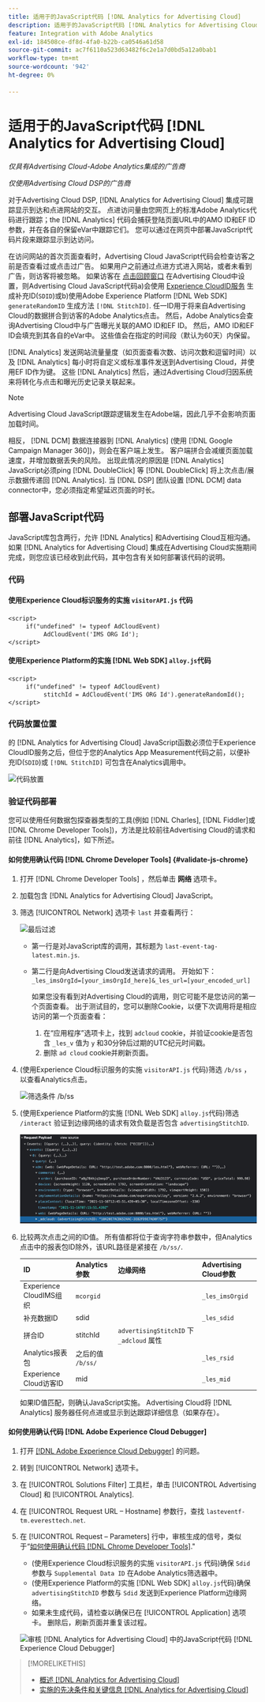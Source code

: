 ```yaml
---
title: 适用于的JavaScript代码 [!DNL Analytics for Advertising Cloud]
description: 适用于的JavaScript代码 [!DNL Analytics for Advertising Cloud]
feature: Integration with Adobe Analytics
exl-id: 184508ce-df8d-4fa0-b22b-ca0546a61d58
source-git-commit: ac7f6110a523d63482f6c2e1a7d0bd5a12a0bab1
workflow-type: tm+mt
source-wordcount: '942'
ht-degree: 0%

---
```


# 适用于的JavaScript代码 [!DNL Analytics for Advertising Cloud]

*仅具有Advertising Cloud-Adobe Analytics集成的广告商*

*仅使用Advertising Cloud DSP的广告商*

对于Advertising Cloud DSP, [!DNL Analytics for Advertising Cloud] 集成可跟踪显示到达和点进网站的交互。 点进访问量由您网页上的标准Adobe Analytics代码进行跟踪；the [!DNL Analytics] 代码会捕获登陆页面URL中的AMO ID和EF ID参数，并在各自的保留eVar中跟踪它们。 您可以通过在网页中部署JavaScript代码片段来跟踪显示到达访问。

在访问网站的首次页面查看时，Advertising Cloud JavaScript代码会检查访客之前是否查看过或点击过广告。 如果用户之前通过点进方式进入网站，或者未看到广告，则访客将被忽略。 如果访客在 [点击回顾窗口](/help/integrations/analytics/prerequisites.md#lookback-a4adc) 在Advertising Cloud中设置，则Advertising Cloud JavaScript代码a)会使用 [Experience CloudID服务](https://experienceleague.adobe.com/docs/id-service/using/home.html) 生成补充ID(`SDID`)或b)使用Adobe Experience Platform [!DNL Web SDK] `generateRandomID` 生成方法 `[!DNL StitchID]`. 任一ID用于将来自Advertising Cloud的数据拼合到访客的Adobe Analytics点击。 然后，Adobe Analytics会查询Advertising Cloud中与广告曝光关联的AMO ID和EF ID。 然后，AMO ID和EF ID会填充到其各自的eVar中。 这些值会在指定的时间段（默认为60天）内保留。

[!DNL Analytics] 发送网站流量量度（如页面查看次数、访问次数和逗留时间）以及 [!DNL Analytics] 每小时将自定义或标准事件发送到Advertising Cloud，并使用EF ID作为键。 这些 [!DNL Analytics] 然后，通过Advertising Cloud归因系统来将转化与点击和曝光历史记录关联起来。

>[!NOTE]
>
>Advertising Cloud JavaScript跟踪逻辑发生在Adobe端，因此几乎不会影响页面加载时间。
>
>相反， [!DNL DCM] 数据连接器到 [!DNL Analytics] (使用 [!DNL Google Campaign Manager 360])，则会在客户端上发生。 客户端拼合会减缓页面加载速度，并增加数据丢失的风险。 出现此情况的原因是 [!DNL Analytics] JavaScript必须ping [!DNL DoubleClick] 等 [!DNL DoubleClick] 将上次点击/展示数据传递回 [!DNL Analytics]. 当 [!DNL DSP] 团队设置 [!DNL DCM] data connector中，您必须指定希望延迟页面的时长。

## 部署JavaScript代码

JavaScript库包含两行，允许 [!DNL Analytics] 和Advertising Cloud互相沟通。 如果 [!DNL Analytics for Advertising Cloud] 集成在Advertising Cloud实施期间完成，则您应该已经收到此代码，其中包含有关如何部署该代码的说明。

### 代码

#### 使用Experience Cloud标识服务的实施 `visitorAPI.js` 代码

```
<script>
     if("undefined" != typeof AdCloudEvent) 
          AdCloudEvent('IMS ORG Id');
</script>
```

#### 使用Experience Platform的实施 [!DNL Web SDK] `alloy.js`代码

```
<script>
     if("undefined" != typeof AdCloudEvent) 
          stitchId = AdCloudEvent('IMS ORG Id').generateRandomId();
</script>
```

### 代码放置位置

的 [!DNL Analytics for Advertising Cloud] JavaScript函数必须位于Experience CloudID服务之后，但位于您的Analytics App Measurement代码之前，以便补充ID(`SDID`)或 `[!DNL StitchID]` 可包含在Analytics调用中。

![代码放置](/help/integrations/assets/a4adc-code-placement.png)

### 验证代码部署

您可以使用任何数据包探查器类型的工具(例如 [!DNL Charles], [!DNL Fiddler]或 [!DNL Chrome Developer Tools])，方法是比较前往Advertising Cloud的请求和前往 [!DNL Analytics]，如下所述。

#### 如何使用确认代码 [!DNL Chrome Developer Tools] {#validate-js-chrome}

1. 打开 [!DNL Chrome Developer Tools] ，然后单击 **网络** 选项卡。

1. 加载包含 [!DNL Analytics for Advertising Cloud] JavaScript。

1. 筛选 [!UICONTROL Network] 选项卡 `last` 并查看两行：

   ![最后过滤](/help/integrations/assets/a4adc-code-validation-filter-last.png)

   * 第一行是对JavaScript库的调用，其标题为 `last-event-tag-latest.min.js`.
   * 第二行是向Advertising Cloud发送请求的调用。 开始如下： `_les_imsOrgId=[your_imsOrgId_here]&_les_url=[your_encoded_url]`

      如果您没有看到对Advertising Cloud的调用，则它可能不是您访问的第一个页面查看。 出于测试目的，您可以删除Cookie，以便下次调用将是相应访问的第一个页面查看：

      1. 在“应用程序”选项卡上，找到 `adcloud` cookie，并验证cookie是否包含 `_les_v` 值为 `y` 和30分钟后过期的UTC纪元时间戳。
      1. 删除 `ad cloud` cookie并刷新页面。

1. (使用Experience Cloud标识服务的实施 `visitorAPI.js` 代码)筛选 `/b/ss` ，以查看Analytics点击。

   ![筛选条件 `/b/ss`](/help/integrations/assets/a4adc-code-validation-filter-bss.png)

1. (使用Experience Platform的实施 [!DNL Web SDK] `alloy.js`代码)筛选 `/interact` 验证到边缘网络的请求有效负载是否包含 `advertisingStitchID`.

   ![筛选条件 `/interact`](/help/integrations/assets/a4adc-code-validation-filter-interact.png)

1. 比较两次点击之间的ID值。 所有值都将位于查询字符串参数中，但Analytics点击中的报表包ID除外，该URL路径是紧接在 `/b/ss/`.

   | ID | Analytics参数 | 边缘网络 | Advertising Cloud参数 |
   | --- | --- | --- | --- |
   | Experience CloudIMS组织 | `mcorgid` |  | `_les_imsOrgid` |
   | 补充数据ID | sdid |  | `_les_sdid` |
   | 拼合ID | stitchId | `advertisingStitchID` 下 `_adcloud` 属性 |  |
   | Analytics报表包 | 之后的值 `/b/ss/` |  | `_les_rsid` |
   | Experience Cloud访客ID | mid |  | `_les_mid` |

   如果ID值匹配，则确认JavaScript实施。 Advertising Cloud将 [!DNL Analytics] 服务器任何点进或显示到达跟踪详细信息（如果存在）。

#### 如何使用确认代码 [!DNL Adobe Experience Cloud Debugger]

1. 打开 [[!DNL Adobe Experience Cloud Debugger]](https://experienceleague.adobe.com/docs/debugger/using/run-debugger.html) 的问题。
1. 转到 [!UICONTROL Network] 选项卡。
1. 在 [!UICONTROL Solutions Filter] 工具栏，单击 [!UICONTROL Advertising Cloud] 和 [!UICONTROL Analytics].
1. 在 [!UICONTROL Request URL – Hostname] 参数行，查找 `lasteventf-tm.everesttech.net`.
1. 在 [!UICONTROL Request – Parameters] 行中，审核生成的信号，类似于“[如何使用确认代码 [!DNL Chrome Developer Tools]](#validate-js-chrome).&quot;
   * (使用Experience Cloud标识服务的实施 `visitorAPI.js` 代码)确保 `Sdid` 参数与 `Supplemental Data ID` 在Adobe Analytics筛选器中。
   * (使用Experience Platform的实施 [!DNL Web SDK] `alloy.js`代码)确保 `advertisingStitchID` 参数与 `Sdid` 发送到Experience Platform边缘网络。
   * 如果未生成代码，请检查以确保已在 [!UICONTROL Application] 选项卡。 删除后，刷新页面并重复该过程。

   ![审核 [!DNL Analytics for Advertising Cloud] 中的JavaScript代码 [!DNL Experience Cloud Debugger]](/help/integrations/assets/a4adc-js-audit-debugger.png)

>[!MORELIKETHIS]
>
>* [概述 [!DNL Analytics for Advertising Cloud]](overview.md)
>* [实施的先决条件和关键信息 [!DNL Analytics for Advertising Cloud]](prerequisites.md)

